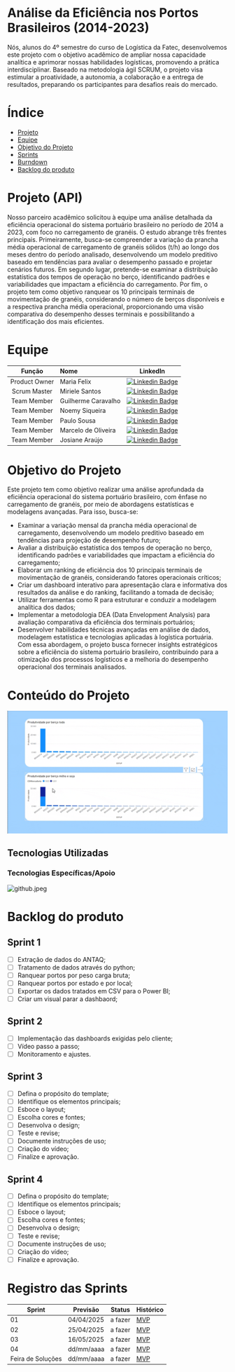 # Análise da Eficiência nos Portos Brasileiros (2014-2023)

Nós, alunos do 4º semestre do curso de Logística da Fatec, desenvolvemos este projeto com o objetivo acadêmico de ampliar nossa capacidade analítica e aprimorar nossas habilidades logísticas, promovendo a prática interdisciplinar. Baseado na metodologia ágil SCRUM, o projeto visa estimular a proatividade, a autonomia, a colaboração e a entrega de resultados, preparando os participantes para desafios reais do mercado.

# Índice
* [Projeto](#projeto-template)
* [Equipe](#equipe)
* [Objetivo do Projeto](#objetivo-do-projeto)
* [Sprints](#Sprints)
* [Burndown](#Burndown)
* [Backlog do produto](#Backlog-do-produto)

# Projeto (API) 
Nosso parceiro acadêmico solicitou à equipe uma análise detalhada da eficiência operacional do sistema portuário brasileiro no período de 2014 a 2023, com foco no carregamento de granéis. O estudo abrange três frentes principais.
Primeiramente, busca-se compreender a variação da prancha média operacional de carregamento de granéis sólidos (t/h) ao longo dos meses dentro do período analisado, desenvolvendo um modelo preditivo baseado em tendências para avaliar o desempenho passado e projetar cenários futuros.
Em segundo lugar, pretende-se examinar a distribuição estatística dos tempos de operação no berço, identificando padrões e variabilidades que impactam a eficiência do carregamento.
Por fim, o projeto tem como objetivo ranquear os 10 principais terminais de movimentação de granéis, considerando o número de berços disponíveis e a respectiva prancha média operacional, proporcionando uma visão comparativa do desempenho desses terminais e possibilitando a identificação dos mais eficientes.

# Equipe
|    Função     | Nome                                  |                                                                                                                                                      LinkedIn                                                                                                                                                      |
| :-----------: | :------------------------------------ | :-------------------------------------------------------------------------------------------------------------------------------------------------------------------------------------------------------------------------------------------------------------------------------------------------------------------------: |
| Product Owner |Maria Felix|     [![Linkedin Badge](https://img.shields.io/badge/Linkedin-blue?style=flat-square&logo=Linkedin&logoColor=white)](https://www.linkedin.com/in/maria-eduarda-rharena-b19a35220?utm) 
| Scrum Master  |Miriele Santos|      [![Linkedin Badge](https://img.shields.io/badge/Linkedin-blue?style=flat-square&logo=Linkedin&logoColor=white)](https://www.linkedin.com/in/miriele-santos-7597a01a3?utm_source=share&utm_campaign=share_via&utm_content=profile&utm_medium=android_app)      |
| Team Member   |Guilherme Caravalho|         [![Linkedin Badge](https://img.shields.io/badge/Linkedin-blue?style=flat-square&logo=Linkedin&logoColor=white)](https://www.linkedin.com/in/guilherme-anthony-853606287?utm_source=share&utm_campaign=share_via&utm_content=profile&utm_medium=ios_app)         |
|  Team Member  |Noemy Siqueira|         [![Linkedin Badge](https://img.shields.io/badge/Linkedin-blue?style=flat-square&logo=Linkedin&logoColor=white)](https://www.linkedin.com/in/caio-vitor-c1/)         |
|  Team Member  |Paulo Sousa|   [![Linkedin Badge](https://img.shields.io/badge/Linkedin-blue?style=flat-square&logo=Linkedin&logoColor=white)](https://www.linkedin.com/in/paulo-ribeiro-74b043244?utm_source=share&utm_campaign=share_via&utm_content=profile&utm_medium=android_app)    |
|  Team Member  |Marcelo de Oliveira|           [![Linkedin Badge](https://img.shields.io/badge/Linkedin-blue?style=flat-square&logo=Linkedin&logoColor=white)](https://www.linkedin.com/in/marcelo-uch%C3%B4as-de-oliveira-b2536a18b/)           |
|  Team Member  |Josiane Araújo|           [![Linkedin Badge](https://img.shields.io/badge/Linkedin-blue?style=flat-square&logo=Linkedin&logoColor=white)](https://www.linkedin.com/in/josiane-viana-de-araújo-0859a8195)           |

# Objetivo do Projeto
Este projeto tem como objetivo realizar uma análise aprofundada da eficiência operacional do sistema portuário brasileiro, com ênfase no carregamento de granéis, por meio de abordagens estatísticas e modelagens avançadas. Para isso, busca-se:
* Examinar a variação mensal da prancha média operacional de carregamento, desenvolvendo um modelo preditivo baseado em tendências para projeção de desempenho futuro;
* Avaliar a distribuição estatística dos tempos de operação no berço, identificando padrões e variabilidades que impactam a eficiência do carregamento;
* Elaborar um ranking de eficiência dos 10 principais terminais de movimentação de granéis, considerando fatores operacionais críticos;
* Criar um dashboard interativo para apresentação clara e informativa dos resultados da análise e do ranking, facilitando a tomada de decisão;
*	Utilizar ferramentas como R para estruturar e conduzir a modelagem analítica dos dados;
* Implementar a metodologia DEA (Data Envelopment Analysis) para avaliação comparativa da eficiência dos terminais portuários;
* Desenvolver habilidades técnicas avançadas em análise de dados, modelagem estatística e tecnologias aplicadas à logística portuária.
Com essa abordagem, o projeto busca fornecer insights estratégicos sobre a eficiência do sistema portuário brasileiro, contribuindo para a otimização dos processos logísticos e a melhoria do desempenho operacional dos terminais analisados.

# Conteúdo do Projeto

![Descrição opcional do GIF](https://github.com/Rota-Flex/rotaflex/blob/sprint_2/arquivos/20250518_143715%20(1).gif)


## Tecnologias Utilizadas

 ### Tecnologias Específicas/Apoio
 
![github.jpeg](https://github.com/rotaflex369/rotaflex/blob/e9190044aa8038ef9b4d378c6cfe792a7f5f3d5d/github.jpeg)

# Backlog do produto

## Sprint 1
- [ ] Extração de dados do ANTAQ;
- [ ] Tratamento de dados através do python;
- [ ] Ranquear portos por peso carga bruta;
- [ ] Ranquear portos por estado e por local;
- [ ] Exportar os dados tratados em CSV para o Power BI;
- [ ] Criar um visual parar a dashbaord;

## Sprint 2
- [ ] Implementação das dashboards exigidas pelo cliente;
- [ ] Vídeo passo a passo;
- [ ] Monitoramento e ajustes.
      
## Sprint 3
- [ ] Defina o propósito do template;
- [ ] Identifique os elementos principais;
- [ ] Esboce o layout;
- [ ] Escolha cores e fontes;
- [ ] Desenvolva o design;
- [ ] Teste e revise;
- [ ] Documente instruções de uso;
- [ ] Criação do vídeo;
- [ ] Finalize e aprovação.
      
## Sprint 4
- [ ] Defina o propósito do template;
- [ ] Identifique os elementos principais;
- [ ] Esboce o layout;
- [ ] Escolha cores e fontes;
- [ ] Desenvolva o design;
- [ ] Teste e revise;
- [ ] Documente instruções de uso;
- [ ] Criação do vídeo;
- [ ] Finalize e aprovação.

# Registro das Sprints

Sprint | Previsão | Status| Histórico|
|------|--------|------|--------|
|01 | 04/04/2025 | a fazer| [MVP](https://) | 
|02|  25/04/2025| a fazer|[MVP](https://) | 
|03| 16/05/2025 | a fazer|[MVP](https://) | 
|04| dd/mm/aaaa |a fazer |[MVP](https://)  | 
|Feira de Soluções|dd/mm/aaaa |a fazer |[MVP](https://) | 
